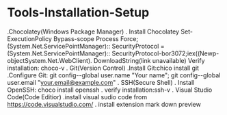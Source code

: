 # Tools-Installation-Setup
.Chocolatey(Windows Package Manager)
   . Install Chocolatey
       Set-ExecutionPolicy Bypass-scope Process
       Force;(System.Net.ServicePointManager)::
       SecurityProtocol =(System.Net.ServicePointManager)::
       SecurityProtocol-bor3072;iex((Newp-objectSystem.Net.WebClient).
       DownloadString(link unavailable)
       Verify installation: choco-v
   . Git(Version Control)
       .Install Git:chico install git
       .Configure Git: git config--global user.name
        "Your name";  git config--global user.email
        "your.email@example.com"
   . SSH(Secure Shell)
       . Install OpenSSH: choco install openssh
       . verify installation:ssh-v 
   . Visual Studio Code(Code Editior)
       .install visual sudio code from https://code.visualstudio.com/
       . install extension
            mark down preview
